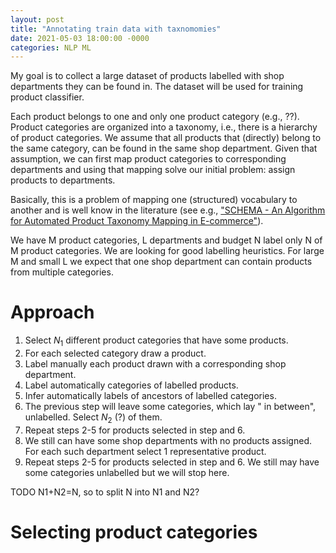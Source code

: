 ```yaml
---
layout: post
title: "Annotating train data with taxnomomies"
date: 2021-05-03 18:00:00 -0000
categories: NLP ML
---
```


My goal is to collect a large dataset of products labelled with shop departments they can be found in. The dataset will be used for training product classifier. 

Each product belongs to one and only one product category (e.g., ??). Product categories are organized into a taxonomy, i.e., there is a hierarchy of product categories. We assume that all products that (directly) belong to the same category, can be found in the same shop department. Given that assumption, we can first map product categories to corresponding departments and using that mapping solve our initial problem: assign products to departments.

Basically, this is a problem of mapping one (structured) vocabulary to another and is well know in the literature (see e.g., ["SCHEMA - An Algorithm for Automated
Product Taxonomy Mapping in E-commerce"][1]). 

We have M product categories, L departments and budget N label only N of M product categories. We are looking for good labelling heuristics. For large M and small L we expect that one shop department can contain products from multiple categories.

Approach
========


1. Select $N_1$ different product categories that have some products.
2. For each selected category draw a product.
3. Label manually each product drawn with a corresponding shop department.
4. Label automatically categories of labelled products.
5. Infer automatically labels of ancestors of labelled categories.
6. The previous step will leave some categories, which lay " in between", unlabelled. Select $N_2$ (?) of them.
7. Repeat steps 2-5 for products selected in step and 6. 
8. We still can have some shop departments with no products assigned. For each such department select 1 representative product.
9. Repeat steps 2-5 for products selected in step and 6. We still may have some categories unlabelled but we will stop here.

TODO N1+N2=N, so to split N into N1 and N2? 

Selecting product categories
============================


[1]: https://link.springer.com/content/pdf/10.1007/978-3-642-30284-8_27.pdf

